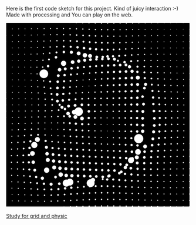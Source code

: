 Here is the first code sketch for this project. Kind of juicy interaction :-)
Made with processing and You can play on the web.

![Study for grid and physic](../project_images/sketches/sketch_010.jpg?raw=true "Example Image")

[Study for grid and physic](http://labs.theguild.jp/thegiantmap/sketches/sketch01/)
